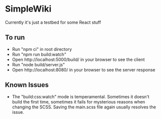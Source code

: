 # SimpleWiki

Currently it's just a testbed for some React stuff

## To run
- Run "npm ci" in root directory
- Run "npm run build:watch"
- Open http://localhost:5000/build/ in your browser to see the client
- Run "node build/server.js"
- Open http://localhost:8080/ in your browser to see the server response

## Known Issues
- The "build:css:watch" mode is temperamental. Sometimes it doesn't build the first time, sometimes it fails for mysterious reasons when changing the SCSS. Saving the main.scss file again usually resolves the issue.